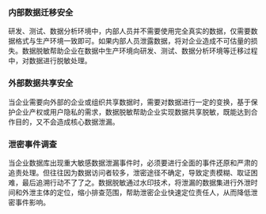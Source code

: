 ### 内部数据迁移安全
研发、测试、数据分析环境中，内部人员并不需要使用完全真实的数据，仅需要数据格式与生产环境一致即可。如果内部人员泄露数据，将对企业造成不可估量的损失。数据脱敏帮助企业在数据中生产环境向研发、测试、数据分析环境等迁移过程中，对数据进行脱敏处理。


### 外部数据共享安全
当企业需要向外部的企业或组织共享数据时，需要对数据进行一定的变换，基于保护企业产权或用户隐私的需求，数据脱敏帮助企业实现数据共享脱敏，既能达到合作目的，又不会造成核心数据泄漏。

### 泄密事件调查
当企业数据库出现重大敏感数据泄漏事件时，必须要进行全面的事件还原和严肃的追责处理。但往往因为数据访问者较多，泄密途径不确定，导致定责模糊、取证困难，最后追溯行动不了了之。数据脱敏通过水印技术，将泄漏的数据集进行外泄时间和外泄主体的定位，缩小排查范围，帮助泄密企业快速定位责任人，从而降低泄密事件影响。


